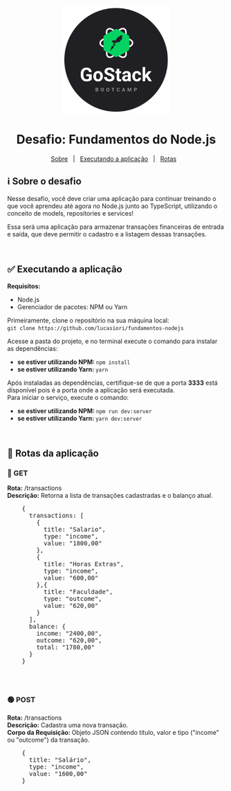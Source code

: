 <p align="center">
  <img src="https://github.com/lucasiori/fundamentos-nodejs/blob/master/.github/gostack.png" alt="GoStack" width="250" />
</p>

<h1 align="center">Desafio: Fundamentos do Node.js</h1>
<p align="center">
  <a href="#sobre-desafio">Sobre</a> &nbsp;&nbsp;|&nbsp;&nbsp;
  <a href="#executando-aplicacao">Executando a aplicação</a> &nbsp;&nbsp;|&nbsp;&nbsp;
  <a href="#rotas-aplicacao">Rotas</a> &nbsp;&nbsp;
  
</p>

<h2 id="sobre-desafio">ℹ Sobre o desafio</h2>

<p>
  Nesse desafio, você deve criar uma aplicação para continuar treinando o que você aprendeu até agora no Node.js junto ao TypeScript, 
  utilizando o conceito de models, repositories e services!
</p>
<p>
  Essa será uma aplicação para armazenar transações financeiras de entrada e saída, que deve permitir o cadastro e a listagem dessas transações.
</p>

<br />

<h2 id="executando-aplicacao">✅ Executando a aplicação</h2>

<strong>Requisitos:</strong>
<ul>
  <li>Node.js</li>
  <li>Gerenciador de pacotes: NPM ou Yarn</li>
</ul>

<p>
  Primeiramente, clone o repositório na sua máquina local: <br />
  <code>git clone https://github.com/lucasiori/fundamentos-nodejs</code>
</p>

<p>
  Acesse a pasta do projeto, e no terminal execute o comando para instalar as dependências: <br />
  <ul>
    <li>
      <strong>se estiver utilizando NPM: </strong>
      <code>npm install</code>
    </li>
    <li>
      <strong>se estiver utilizando Yarn: </strong>
      <code>yarn</code>
    </li>
  </ul>
</p>

<p>
  Após instaladas as dependências, certifique-se de que a porta <strong>3333</strong> está disponível pois é a porta onde a aplicação será executada. <br />
  Para iniciar o serviço, execute o comando: <br />
  <ul>
    <li>
      <strong>se estiver utilizando NPM: </strong>
      <code>npm run dev:server</code>
    </li>
    <li>
      <strong>se estiver utilizando Yarn: </strong>
      <code>yarn dev:server</code>
    </li>
  </ul>
</p>

<br />

<h2 id="rotas-aplicacao">🔀 Rotas da aplicação</h2>

<h3>🔵 GET</h3>

<p>
  <strong>Rota:</strong> /transactions <br />
  <strong>Descrição:</strong> Retorna a lista de transações cadastradas e o balanço atual. <br />
  <pre>
    {
      transactions: [
        {
          title: "Salario",
          type: "income",
          value: "1800,00"
        },
        {
          title: "Horas Extras",
          type: "income",
          value: "600,00"
        },{
          title: "Faculdade",
          type: "outcome",
          value: "620,00"
        }
      ],
      balance: {
        income: "2400,00",
        outcome: "620,00",
        total: "1780,00"
      }
    }
  </pre>
</p>

<br />

<h3>🟢 POST</h3>

<p>
  <strong>Rota:</strong> /transactions <br />
  <strong>Descrição:</strong> Cadastra uma nova transação. <br />
  <strong>Corpo da Requisição: </strong> Objeto JSON contendo título, valor e tipo ("income" ou "outcome") da transação.
  <pre>
    {
      title: "Salário",
      type: "income",
      value: "1600,00"
    }
  </pre>
</p>
